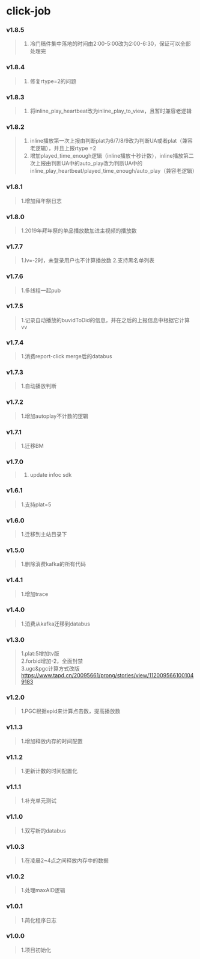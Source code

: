 # click-job

### v1.8.5
> 1. 冷门稿件集中落地的时间由2:00-5:00改为2:00-6:30，保证可以全部处理完

### v1.8.4
> 1. 修复rtype=2的问题

### v1.8.3
> 1. 将inline_play_heartbeat改为inline_play_to_view，且暂时兼容老逻辑

### v1.8.2
> 1. inline播放第一次上报由判断plat为6/7/8/9改为判断UA或者plat（兼容老逻辑），并且上报rtype =2
> 2. 增加played_time_enough逻辑（inline播放十秒计数），inline播放第二次上报由判断UA中的auto_play改为判断UA中的inline_play_heartbeat/played_time_enough/auto_play（兼容老逻辑）

### v1.8.1
> 1.增加拜年祭日志

### v1.8.0
> 1.2019年拜年祭的单品播放数加进主视频的播放数

### v1.7.7
> 1.lv=-2时，未登录用户也不计算播放数
> 2.支持黑名单列表

### v1.7.6
> 1.多线程一起pub

### v1.7.5
> 1.记录自动播放的buvidToDid的信息，并在之后的上报信息中根据它计算vv

### v1.7.4
> 1.消费report-click merge后的databus

### v1.7.3
> 1.自动播放判断

### v1.7.2
> 1.增加autoplay不计数的逻辑

### v1.7.1
> 1.迁移BM

### v1.7.0
> 1. update infoc sdk

### v1.6.1
> 1.支持plat=5  

### v1.6.0
> 1.迁移到主站目录下  

### v1.5.0
> 1.删除消费kafka的所有代码  

### v1.4.1
> 1.增加trace  

### v1.4.0
> 1.消费从kafka迁移到databus  

### v1.3.0
> 1.plat:5增加tv版  
> 2.forbid增加-2，全面封禁  
> 3.ugc&pgc计算方式改版 https://www.tapd.cn/20095661/prong/stories/view/1120095661001049183 

### v1.2.0
> 1.PGC根据epid来计算点击数，提高播放数  

### v1.1.3
> 1.增加释放内存的时间配置  

### v1.1.2
> 1.更新计数的时间配置化  

### v1.1.1
> 1.补充单元测试  

### v1.1.0
> 1.双写新的databus  

### v1.0.3
> 1.在凌晨2~4点之间释放内存中的数据  

### v1.0.2
> 1.处理maxAID逻辑  

### v1.0.1
> 1.简化程序日志  

### v1.0.0
> 1.项目初始化  
